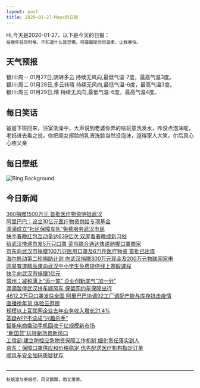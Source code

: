 ```yaml
---
layout: post
title: 2020-01-27-Mayx的日报
---
```


Hi,今天是2020-01-27，以下是今天的日报：<br><small>
在我年轻的时候，不知道什么是恐惧，可偏偏是你的温柔，让我害怕。</small><!--more-->
## 天气预报
银川:周一 01月27日,阴转多云 持续无风向,最低气温-7度，最高气温3度。<br>银川:周二 01月28日,多云转晴 持续无风向,最低气温-6度，最高气温3度。<br>银川:周三 01月29日,晴 持续无风向,最低气温-6度，最高气温4度。
## 每日笑话
爸爸下班回来，浴室洗澡中，大声说到老婆你弄的啥玩意洗发水，咋没点泡沫呢，老妈进去看之说，你把闺女擦脸的乳液洗脸当然没泡沫，逗得家人大笑，尔后真心心疼父亲
## 每日壁纸
![Bing Background](https://cn.bing.com/th?id=OHR.TajRepublic_EN-US8399320805_1920x1080.jpg&rf=LaDigue_1920x1080.jpg&pid=hp "The Taj Mahal in Agra for India's Republic Day (© Michele Falzone/plainpicture)")
## 今日新闻

[360捐赠1500万元 首批医疗物资明抵武汉](http://it.people.com.cn/n1/2020/0127/c1009-31562951.html)   
[阿里巴巴：设立10亿元医疗物资供给专项基金](http://it.people.com.cn/n1/2020/0126/c1009-31562475.html)   
[滴滴成立“社区保障车队”免费服务武汉市民](http://it.people.com.cn/n1/2020/0126/c1009-31562478.html)   
[快手春晚红包互动量达639亿次 双屏看春晚成新习俗](http://it.people.com.cn/n1/2020/0125/c1009-31562337.html)   
[给武汉快递员发5万只口罩 菜鸟联合通达快递驰援口罩商家](http://it.people.com.cn/n1/2020/0125/c1009-31562149.html)   
[京东向武汉市捐赠100万只医用口罩及6万件医疗物资 首批已出库](http://it.people.com.cn/n1/2020/0124/c1009-31561952.html)   
[海尔启动第二轮捐助计划 向武汉捐赠300万元现金及200万元物联网家电](http://it.people.com.cn/n1/2020/0124/c1009-31561951.html)   
[网易有道精品课向武汉中小学生免费提供线上寒假课程](http://it.people.com.cn/n1/2020/0124/c1009-31561814.html)   
[快手向武汉市捐赠1亿元](http://it.people.com.cn/n1/2020/0124/c1009-31561610.html)   
[常州：减税薄上“添一笔” 企业创新底气“加一分”](http://it.people.com.cn/n1/2020/0123/c1009-31561438.html)   
[滴滴暂停武汉拼车顺风车 保留网约车保障出行](http://it.people.com.cn/n1/2020/0123/c1009-31561406.html)   
[4612.2万只口罩发往全国 阿里巴巴协调92工厂调配产能与库存抗击疫情](http://it.people.com.cn/n1/2020/0123/c1009-31561207.html)   
[直播抢年货 体验云逛街](http://it.people.com.cn/n1/2020/0123/c1009-31561018.html)   
[规模以上互联网企业去年业务收入增长21.4%](http://it.people.com.cn/n1/2020/0123/c1009-31561029.html)   
[答疑APP不该成“兴趣杀手”](http://it.people.com.cn/n1/2020/0123/c1009-31561000.html)   
[智能电商撬动手机回收千亿规模新市场](http://it.people.com.cn/n1/2020/0123/c1009-31560952.html)   
[“新国货”玩转新场景新风口](http://it.people.com.cn/n1/2020/0123/c1009-31560964.html)   
[工信部:建立防控应急物资保障工作机制 细化责任落实到人](http://it.people.com.cn/n1/2020/0123/c1009-31560427.html)   
[京东：保障口罩供应和价格稳定 优先配送医疗机构指定订单](http://it.people.com.cn/n1/2020/0123/c1009-31560907.html)   
[顺风车安全加码质疑犹存](http://it.people.com.cn/n1/2020/0123/c1009-31560912.html)   
<br />

***

<small>秋娘渡与泰娘桥，风又飘飘，雨又萧萧。</small>
